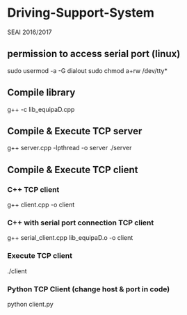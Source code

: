 # Driving-Support-System
SEAI 2016/2017

## permission to access serial port (linux)
sudo usermod -a -G dialout <username>
sudo chmod a+rw /dev/tty*

## Compile library
g++ -c lib_equipaD.cpp

## Compile & Execute TCP server
g++ server.cpp -lpthread -o server
./server <port>

## Compile & Execute TCP client
### C++ TCP client
g++ client.cpp -o client
### C++ with serial port connection TCP client
g++ serial_client.cpp lib_equipaD.o -o client
### Execute TCP client
./client <host> <port>
### Python TCP Client (change host & port in code)
python client.py

